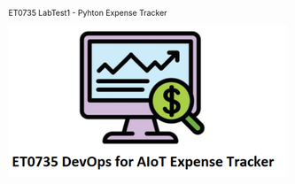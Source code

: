 ET0735 LabTest1 - Pyhton Expense Tracker

![alt text](https://github.com/Rkkavi/LabTest1/blob/5de73ea1dc47b87f06e1fb0c8160d7f65e409206/expense_tracker_logo.png)
